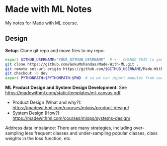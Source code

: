 # Made with ML Notes

My notes for Made with ML course.

## Design

**Setup**: Clone git repo and move files to my repo:

```bash
export GITHUB_USERNAME="YOUR_GITHUB_UESRNAME"  # <-- CHANGE THIS to your username
git clone https://github.com/GokuMohandas/Made-With-ML.git .
git remote set-url origin https://github.com/$GITHUB_USERNAME/Made-With-ML.git
git checkout -b dev
export PYTHONPATH=$PYTHONPATH:$PWD  # so we can import modules from our scripts
```

**ML Product Design and System Design Development**. See https://madewithml.com/static/templates/ml-canvas.pdf

* Product Design (What and why?): https://madewithml.com/courses/mlops/product-design/
* System Design (How?): https://madewithml.com/courses/mlops/systems-design/

Address data imbalance: There are many strategies, including over-sampling less frequent classes and under-sampling popular classes, class weights in the loss function, etc.

